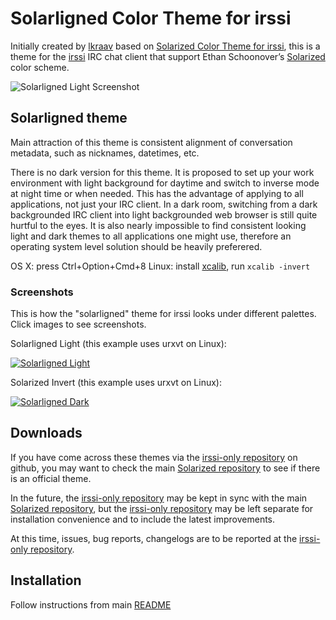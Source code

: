Solarligned Color Theme for irssi
===============================

Initially created by [lkraav](https://github.com/lkraav) based on
[Solarized Color Theme for irssi](https://github.com/huyz/irssi-colors-solarized),
this is a theme for the [irssi] IRC chat client that support Ethan
Schoonover’s [Solarized] color scheme.

![Solarligned Light Screenshot](../raw/master/img/solarligned-light.png)

[irssi]:                http://www.irssi.org/
[Solarized]:            http://ethanschoonover.com/solarized

Solarligned theme
---------------

Main attraction of this theme is consistent alignment of conversation metadata, such as nicknames, datetimes, etc.

There is no dark version for this theme. It is proposed to set up your work environment with light background for daytime and switch to inverse mode at night time or when needed. This has the advantage of applying to all applications, not just your IRC client. In a dark room, switching from a dark backgrounded IRC client into light backgrounded web browser is still quite hurtful to the eyes. It is also nearly impossible to find consistent looking light and dark themes to all applications one might use, therefore an operating system level solution should be heavily preferered.

OS X: press Ctrl+Option+Cmd+8
Linux: install [xcalib](http://xcalib.sourceforge.net), run `xcalib -invert`

### Screenshots ###

This is how the "solarligned" theme for irssi looks under different palettes.
Click images to see screenshots.

Solarligned Light (this example uses urxvt on Linux):

[![Solarligned Light](../raw/master/img/solarligned-light.png)](../raw/master/img/solarligned-light.png)

Solarized Invert (this example uses urxvt on Linux):

[![Solarligned Dark](../raw/master/img/solarligned-invert.png)](../raw/master/img/solarligned-invert.png)

Downloads
---------

If you have come across these themes via the [irssi-only repository] on github,
you may want to check the main [Solarized repository] to see if there is an
official theme.

In the future, the [irssi-only repository] may be kept in sync with the main
[Solarized repository], but the [irssi-only repository] may be left separate
for installation convenience and to include the latest improvements.

At this time, issues, bug reports, changelogs are to be reported at the
[irssi-only repository].

[Solarized repository]:  https://github.com/altercation/solarized
[irssi-only repository]: https://github.com/huyz/irssi-colors-solarized


Installation
------------

Follow instructions from main [README](..)
